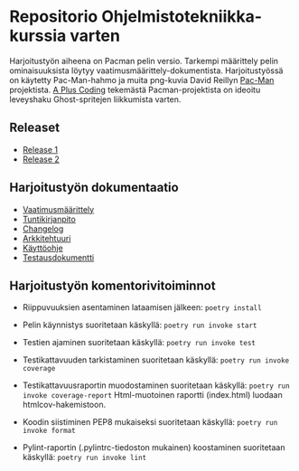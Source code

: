 # Repositorio Ohjelmistotekniikka-kurssia varten
Harjoitustyön aiheena on Pacman pelin versio. Tarkempi määrittely pelin ominaisuuksista löytyy vaatimusmäärittely-dokumentista. Harjoitustyössä on käytetty Pac-Man-hahmo ja muita png-kuvia David Reillyn [Pac-Man](https://github.com/greyblue9/pacman-python) projektista. [A Plus Coding](https://github.com/a-plus-coding/pacman-with-python) tekemästä Pacman-projektista on ideoitu leveyshaku Ghost-spritejen liikkumista varten.

## Releaset
- [Release 1](https://github.com/henriimmonen/ot-harjoitustyo/releases/tag/Viikko5)
- [Release 2](https://github.com/henriimmonen/ot-harjoitustyo/releases/tag/Viikko6)

## Harjoitustyön dokumentaatio
- [Vaatimusmäärittely](https://github.com/henriimmonen/ot-harjoitustyo/blob/master/dokumentaatio/vaatimusmaarittely.md)
- [Tuntikirjanpito](https://github.com/henriimmonen/ot-harjoitustyo/blob/master/dokumentaatio/tuntikirjanpito.md)
- [Changelog](https://github.com/henriimmonen/ot-harjoitustyo/blob/master/dokumentaatio/changelog.md)
- [Arkkitehtuuri](https://github.com/henriimmonen/ot-harjoitustyo/blob/master/dokumentaatio/arkkitehtuuri.md)
- [Käyttöohje](https://github.com/henriimmonen/ot-harjoitustyo/blob/master/dokumentaatio/kayttoohje.md)
- [Testausdokumentti](https://github.com/henriimmonen/ot-harjoitustyo/blob/master/dokumentaatio/testausdokumentti.md)

## Harjoitustyön komentorivitoiminnot
- Riippuvuuksien asentaminen lataamisen jälkeen:
```poetry install```

- Pelin käynnistys suoritetaan käskyllä:
```poetry run invoke start```

- Testien ajaminen suoritetaan käskyllä:
```poetry run invoke test```

- Testikattavuuden tarkistaminen suoritetaan käskyllä:
```poetry run invoke coverage```

- Testikattavuusraportin muodostaminen suoritetaan käskyllä:
```poetry run invoke coverage-report```
Html-muotoinen raportti (index.html) luodaan htmlcov-hakemistoon.

- Koodin siistiminen PEP8 mukaiseksi suoritetaan käskyllä:
```poetry run invoke format```

- Pylint-raportin (.pylintrc-tiedoston mukainen) koostaminen suoritetaan käskyllä:
```poetry run invoke lint```
